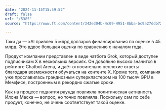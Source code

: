 ```yaml
---
date: "2024-11-15T15:59:52"
draft: false
url: "/5385"
source: "https://www.ft.com/content/342e304b-4c09-4951-8bba-bc9a27ddb726"

---
```


Таки да — xAI привлек 5 млрд долларов финансирования по оценке в 45 млрд. Это вдвое большая оценка по сравнению с началом года.

Продукт компании представлен в виде чатбота Grok, который доступен подписчикам X в нескольких версиях. Он довольно высоко значится в рейтинге Chatbot Arena, и даёт относительно неплохие ответы благодаря возможности обучаться на контенте X. Кроме того, компания уже прославилась грандиозным суперкластером на 100 тысяч GPU в Мемфисе, построенным в рекордно сжатые сроки.

Как на процесс поднятия раунда повлияла политическая активность Илона Маска — вопрос, но точно повлияла. Поскольку сам по себе продукт, конечно, не очень соответствует такой оценке.
